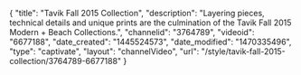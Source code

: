 {
    "title": "Tavik Fall 2015 Collection",
    "description": "Layering pieces, technical details and unique prints are the culmination of the Tavik Fall 2015 Modern + Beach Collections.",
    "channelid": "3764789",
    "videoid": "6677188",
    "date_created": "1445524573",
    "date_modified": "1470335496",
    "type": "captivate",
    "layout": "channelVideo",
    "url": "\/style\/tavik-fall-2015-collection\/3764789-6677188"
}
